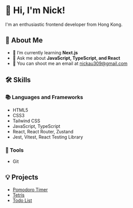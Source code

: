 # 👋 Hi, I'm Nick!

I'm an enthusiastic frontend developer from Hong Kong.

## 🚀 About Me

- 🌱 I’m currently learning **Next.js**
- 💬 Ask me about **JavaScript, TypeScript, and React**
- 📧 You can shoot me an email at [nickau309@gmail.com](mailto:nickau309@gmail.com)

## 🛠 Skills

### 📚 Languages and Frameworks

- HTML5
- CSS3
- Tailwind CSS
- JavaScript, TypeScript
- React, React Router, Zustand
- Jest, Vitest, React Testing Library

### 🔧 Tools

- Git

## 💡 Projects

- [Pomodoro Timer](https://nickau309.github.io/pomodoro-timer/)
- [Tetris](https://nickau309.github.io/tetris/)
- [Todo List](https://nickau309.github.io/todo-list/)

<!--
**nickau309/nickau309** is a ✨ _special_ ✨ repository because its `README.md` (this file) appears on your GitHub profile.

Here are some ideas to get you started:

- 🔭 I’m currently working on ...
- 🌱 I’m currently learning ...
- 👯 I’m looking to collaborate on ...
- 🤔 I’m looking for help with ...
- 💬 Ask me about ...
- 📫 How to reach me: ...
- 😄 Pronouns: ...
- ⚡ Fun fact: ...
-->
